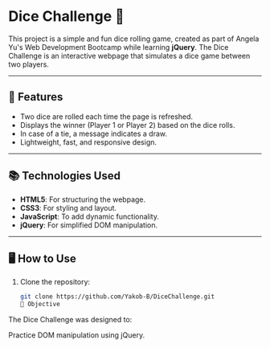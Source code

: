 # Dice Challenge 🎲

This project is a simple and fun dice rolling game, created as part of Angela Yu's Web Development Bootcamp while learning **jQuery**. The Dice Challenge is an interactive webpage that simulates a dice game between two players.

---

## 🚀 Features
- Two dice are rolled each time the page is refreshed.
- Displays the winner (Player 1 or Player 2) based on the dice rolls.
- In case of a tie, a message indicates a draw.
- Lightweight, fast, and responsive design.

---

## 📚 Technologies Used
- **HTML5**: For structuring the webpage.
- **CSS3**: For styling and layout.
- **JavaScript**: To add dynamic functionality.
- **jQuery**: For simplified DOM manipulation.

---

## 🖥️ How to Use
1. Clone the repository:
   ```bash
   git clone https://github.com/Yakob-B/DiceChallenge.git
   🎯 Objective
The Dice Challenge was designed to:

Practice DOM manipulation using jQuery.

